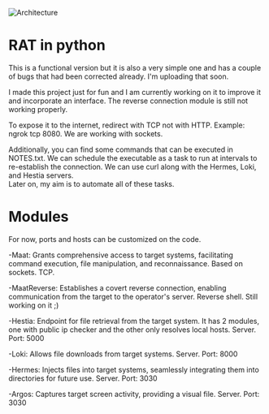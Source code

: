 
![Architecture](https://github.com/sousou15/Backdoor/assets/43934641/84b6a1f2-7e5c-4399-944d-2f67b604a063)


# RAT in python

This is a functional version but it is also a very simple one and has a couple of bugs that had been corrected already. I'm uploading that soon.

I made this project just for fun and I am currently working on it to improve it and incorporate an interface.
The reverse connection module is still not working properly.

To expose it to the internet, redirect with TCP not with HTTP. Example: ngrok tcp 8080. We are working with sockets.


Additionally, you can find some commands that can be executed in NOTES.txt. We can schedule the executable as a task to run at intervals to re-establish the connection.
We can use curl along with the Hermes, Loki, and Hestia servers.  
Later on, my aim is to automate all of these tasks.

# Modules 

For now, ports and hosts can be customized on the code.

-Maat: Grants comprehensive access to target systems, facilitating command execution, file manipulation, and reconnaissance. Based on sockets. TCP. 

-MaatReverse: Establishes a covert reverse connection, enabling communication from the target to the operator's server. Reverse shell. Still working on it ;)

-Hestia: Endpoint for file retrieval from the target system. It has 2 modules, one with public ip checker and the other only resolves local hosts. Server. Port: 5000

-Loki: Allows file downloads from target systems. Server. Port: 8000

-Hermes: Injects files into target systems, seamlessly integrating them into directories for future use. Server. Port: 3030

-Argos: Captures target screen activity, providing a visual file. Server. Port: 3030
 

